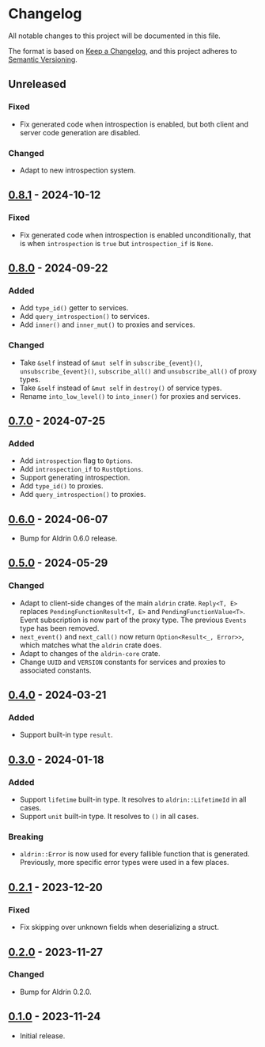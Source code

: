 # Changelog

All notable changes to this project will be documented in this file.

The format is based on [Keep a Changelog](https://keepachangelog.com/en/1.0.0/),
and this project adheres to [Semantic Versioning](https://semver.org/spec/v2.0.0.html).

## Unreleased

### Fixed

- Fix generated code when introspection is enabled, but both client and server code generation are
  disabled.

### Changed

- Adapt to new introspection system.

## [0.8.1] - 2024-10-12

### Fixed

- Fix generated code when introspection is enabled unconditionally, that is when `introspection` is
  `true` but `introspection_if` is `None`.

## [0.8.0] - 2024-09-22

### Added

- Add `type_id()` getter to services.
- Add `query_introspection()` to services.
- Add `inner()` and `inner_mut()` to proxies and services.

### Changed

- Take `&self` instead of `&mut self` in `subscribe_{event}()`, `unsubscribe_{event}()`,
  `subscribe_all()` and `unsubscribe_all()` of proxy types.
- Take `&self` instead of `&mut self` in `destroy()` of service types.
- Rename `into_low_level()` to `into_inner()` for proxies and services.

## [0.7.0] - 2024-07-25

### Added

- Add `introspection` flag to `Options`.
- Add `introspection_if` to `RustOptions`.
- Support generating introspection.
- Add `type_id()` to proxies.
- Add `query_introspection()` to proxies.

## [0.6.0] - 2024-06-07

- Bump for Aldrin 0.6.0 release.

## [0.5.0] - 2024-05-29

### Changed

- Adapt to client-side changes of the main `aldrin` crate. `Reply<T, E>` replaces
  `PendingFunctionResult<T, E>` and `PendingFunctionValue<T>`. Event subscription is now part of the
  proxy type. The previous `Events` type has been removed.
- `next_event()` and `next_call()` now return `Option<Result<_, Error>>`, which matches what the
  `aldrin` crate does.
- Adapt to changes of the `aldrin-core` crate.
- Change `UUID` and `VERSION` constants for services and proxies to associated constants.

## [0.4.0] - 2024-03-21

### Added

- Support built-in type `result`.

## [0.3.0] - 2024-01-18

### Added

- Support `lifetime` built-in type. It resolves to `aldrin::LifetimeId` in all cases.
- Support `unit` built-in type. It resolves to `()` in all cases.

### Breaking

- `aldrin::Error` is now used for every fallible function that is generated. Previously, more
  specific error types were used in a few places.

## [0.2.1] - 2023-12-20

### Fixed

- Fix skipping over unknown fields when deserializing a struct.

## [0.2.0] - 2023-11-27

### Changed

- Bump for Aldrin 0.2.0.

## [0.1.0] - 2023-11-24

- Initial release.

[0.8.1]: https://github.com/dennis-hamester/aldrin/releases/tag/aldrin-codegen-0.8.1
[0.8.0]: https://github.com/dennis-hamester/aldrin/releases/tag/aldrin-codegen-0.8.0
[0.7.0]: https://github.com/dennis-hamester/aldrin/releases/tag/aldrin-codegen-0.7.0
[0.6.0]: https://github.com/dennis-hamester/aldrin/releases/tag/aldrin-codegen-0.6.0
[0.5.0]: https://github.com/dennis-hamester/aldrin/releases/tag/aldrin-codegen-0.5.0
[0.4.0]: https://github.com/dennis-hamester/aldrin/releases/tag/aldrin-codegen-0.4.0
[0.3.0]: https://github.com/dennis-hamester/aldrin/releases/tag/aldrin-codegen-0.3.0
[0.2.1]: https://github.com/dennis-hamester/aldrin/releases/tag/aldrin-codegen-0.2.1
[0.2.0]: https://github.com/dennis-hamester/aldrin/releases/tag/aldrin-codegen-0.2.0
[0.1.0]: https://github.com/dennis-hamester/aldrin/releases/tag/aldrin-codegen-0.1.0
